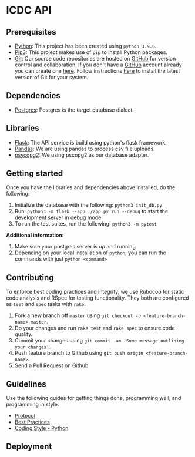# ICDC API

## Prerequisites

- [Python](https://www.python.org/): This project has been created using `python 3.9.6`.
- [Pip3](https://pypi.org/project/pip/): This project makes use of `pip` to install Python packages.
- [Git](https://git-scm.com): Our source code repositories are hosted on [GitHub](https://github.com) for version control and collaboration.
  If you don't have a [GitHub](https://github.com) account already you can create one [here](https://github.com/join).
  Follow instructions [here](https://git-scm.com/downloads) to install the latest version of Git for your system.

## Dependencies

- [Postgres](https://www.postgresql.org/): Postgres is the target database dialect.

## Libraries

- [Flask](https://flask.palletsprojects.com/en/2.3.x/): The API service is build using python's flask framework.
- [Pandas](https://pandas.pydata.org/): We are using pandas to process csv file uploads.
- [psycopg2](https://pypi.org/project/psycopg2/): We using pscopg2 as our database adapter.

## Getting started

Once you have the libraries and dependencies above installed, do the following:

1. Initialize the database with the following: `python3 init_db.py`
2. Run: `python3 -m flask --app ./app.py run --debug` to start the development server in debug mode
3. To run the test suites, run the following: `python3 -m pytest`

**Additional information:**

1. Make sure your postgres server is up and running
2. Depending on your local installation of `python`, you can run the commands with just `python <command>`

## Contributing

To enforce best coding practices and integrity, we use Rubocop for static code analysis and RSpec for testing functionality.
They both are configured as `test` and `spec` tasks with `rake`.

1. Fork a new branch off `master` using `git checkout -b <feature-branch-name> master`.
2. Do your changes and run `rake test` and `rake spec` to ensure code quality.
3. Commit your changes using `git commit -am 'Some message outlining your changes'`.
4. Push feature branch to Github using `git push origin <feature-branch-name>`.
5. Send a Pull Request on Github.

## Guidelines

Use the following guides for getting things done, programming well, and programming in style.

- [Protocol](http://github.com/thoughtbot/guides/blob/master/protocol)
- [Best Practices](http://github.com/thoughtbot/guides/blob/master/best-practices)
- [Coding Style - Python](https://github.com/thoughtbot/guides/tree/main/python)

## Deployment
